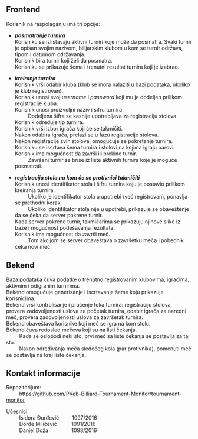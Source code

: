 ## Frontend

Korisnik na raspolaganju ima tri opcije:

* ***posmatranje turnira*** <br>
    Korisniku se izlistavaju aktivni turniri koje može da posmatra. Svaki turnir je opisan svojim nazivom, bilijarskim klubom u kom se turnir održava, tipom i datumom održavanja. <br>
    Korisnik bira turnir koji želi da posmatra. <br>
    Korisniku se prikazuje šema i trenutni rezultat turnira koji je izabrao. <br>

* ***kreiranje turnira*** <br>
    Korisnik vrši odabir kluba (klub se mora nalaziti u bazi podataka, ukoliko je klub registrovan). <br>
    Korisnik unosi svoj *username* i *password* koji mu je dodeljen prilikom registracije kluba. <br>
    Korisnik unosi proizvoljni naziv i šifru turnira. <br>
    &nbsp;&nbsp;&nbsp;&nbsp;&nbsp;&nbsp;&nbsp;&nbsp; Dodeljena šifra se kasnije upotrebljava za registraciju stolova. <br>
    Korisnik određuje tip turnira. <br>
    Korisnik vrši izbor igrača koji će se takmičiti. <br>
    Nakon odabira igrača, prelazi se u fazu registracije stolova. <br>
    Nakon registracije svih stolova, omogućuje se pokretanje turnira. <br>
    Korisniku se iscrtava šema turnira i stolovi na kojima igraju parovi. <br>
    Korisnik ima mogućnost da završi ili prekine turnir. <br>
    &nbsp;&nbsp;&nbsp;&nbsp;&nbsp;&nbsp;&nbsp;&nbsp; Završeni turnir se briše iz liste aktivnih turnira koje je moguće posmatrati. <br>

* ***registracija stola na kom će se protivnici takmičiti*** <br>
    Korisnik unosi identifikator stola i šifru turnira koju je postavio prilikom kreiranja turnira. <br>
    &nbsp;&nbsp;&nbsp;&nbsp;&nbsp;&nbsp;&nbsp;&nbsp; Ukoliko je identifikator stola u upotrebi (već registrovan), ponavlja se prethodni korak. <br>
    &nbsp;&nbsp;&nbsp;&nbsp;&nbsp;&nbsp;&nbsp;&nbsp; Ukoliko identifikator stola nije u upotrebi, prikazuje se obaveštenje da se čeka da server pokrene turnir. <br>
    Kada server pokrene turnir, takmičarima se prikazuju njihove slike iz baze i mogućnost podešavanja rezultata. <br>
    Korisnik ima mogućnost da završi meč. <br>
    &nbsp;&nbsp;&nbsp;&nbsp;&nbsp;&nbsp;&nbsp;&nbsp; Tom akcijom se server obaveštava o završetku meča i pobednik čeka novi meč. <br>

## Bekend

Baza podataka čuva podatke o trenutno registrovanim klubovima, igračima, aktivnim i odigranim turnirima. <br>
Bekend omogućuje generisanje i iscrtavanje šeme koju prikazuje korisnicima. <br>
Bekend vrši kontrolisanje i praćenje toka turnira: registraciju stolova, provera zadovoljenosti uslova za početak turnira, odabir igrača za naredni meč, provera zadovoljenosti uslova za završetak turnira. <br>
Bekend obaveštava korisnike koji meč se igra na kom stolu. <br>
Bekend čuva redosled mečeva koji su na listi čekanja. <br>
    &nbsp;&nbsp;&nbsp;&nbsp;&nbsp;&nbsp;&nbsp;&nbsp; Kada se oslobodi neki sto, prvi meč sa liste čekanja se postavlja za taj sto. <br>
    &nbsp;&nbsp;&nbsp;&nbsp;&nbsp;&nbsp;&nbsp;&nbsp; Nakon određivanja meča sledećeg kola (par protivnika), pomenuti meč se postavlja na kraj liste čekanja. <br>

## Kontakt informacije

Repozitorijum: <br>
    &nbsp;&nbsp;&nbsp;&nbsp;&nbsp;&nbsp;&nbsp;&nbsp; https://github.com/PVeb-Billiard-Tournament-Monitor/tournament-monitor <br>

Učesnici: <br>
	&nbsp;&nbsp;&nbsp;&nbsp;&nbsp;&nbsp;&nbsp;&nbsp; Isidora Đurđević &nbsp;&nbsp;&nbsp;&nbsp;&nbsp;&nbsp;&nbsp; 1097/2016 <br>
	&nbsp;&nbsp;&nbsp;&nbsp;&nbsp;&nbsp;&nbsp;&nbsp; Đorđe Milićević &nbsp;&nbsp;&nbsp;&nbsp;&nbsp;&nbsp;&nbsp;&nbsp; 1091/2016 <br>
	&nbsp;&nbsp;&nbsp;&nbsp;&nbsp;&nbsp;&nbsp;&nbsp; Daniel Doža &nbsp;&nbsp;&nbsp;&nbsp;&nbsp;&nbsp;&nbsp;&nbsp;&nbsp;&nbsp;&nbsp;&nbsp;&nbsp;&nbsp; 1098/2016 <br>
